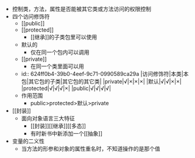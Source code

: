 - 控制类，方法，属性是否能被其它类或方法访问的权限控制
- 四个访问修饰符
	- [[public]]
	- [[protected]]
		- [[继承]]的子类包里可以使用
	- 默认的
		- 仅在同一个包内可以调用
	- [[private]]
		- 在同一个类里面可以用
	- id:: 624ff0b4-39b0-4eef-9c71-0990589ca29a
	  |访问修饰符|本类|本包|其它包的子类|其它包的其它类|
	  |private|√|×|×|×|
	  |默认|√|√|×|×|
	  |protected|√|√|√|×|
	  |public|√|√|√|√|
	- 作用范围
		- public>protected>默认>private
- [[封装]]
	- 面向对象语言三大特征
		- [[封装]][[继承]][[多态]]
		- 有时新书中新添加一个[[抽象]]
- 变量的二义性
	- 当方法的形参和对象的属性重名时，不知道操作的是那个值